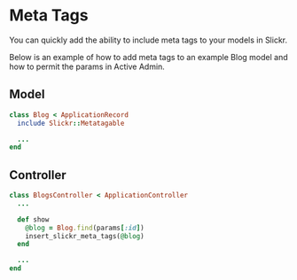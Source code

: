 # Meta Tags

You can quickly add the ability to include meta tags to your models in Slickr.

Below is an example of how to add meta tags to an example Blog model and how
to permit the params in Active Admin.

## Model

```ruby
class Blog < ApplicationRecord
  include Slickr::Metatagable

  ...
end
```

## Controller

```ruby
class BlogsController < ApplicationController
  ...

  def show
    @blog = Blog.find(params[:id])
    insert_slickr_meta_tags(@blog)
  end

  ...
end
```
